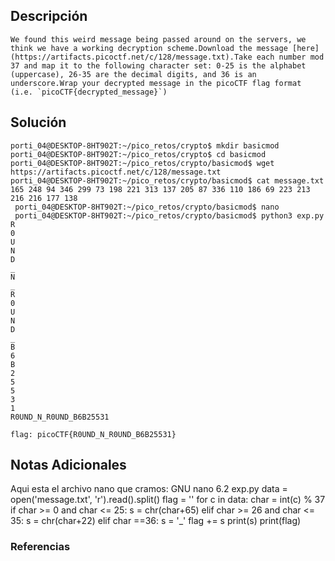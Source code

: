 ## Descripción 
```
We found this weird message being passed around on the servers, we think we have a working decryption scheme.Download the message [here](https://artifacts.picoctf.net/c/128/message.txt).Take each number mod 37 and map it to the following character set: 0-25 is the alphabet (uppercase), 26-35 are the decimal digits, and 36 is an underscore.Wrap your decrypted message in the picoCTF flag format (i.e. `picoCTF{decrypted_message}`)
```
[](https://github.com/armandoportillo0101/Seguridad-de-Redes/blob/main/Plantilla.md#objetivo)
## Solución
```
porti_04@DESKTOP-8HT902T:~/pico_retos/crypto$ mkdir basicmod
porti_04@DESKTOP-8HT902T:~/pico_retos/crypto$ cd basicmod
porti_04@DESKTOP-8HT902T:~/pico_retos/crypto/basicmod$ wget https://artifacts.picoctf.net/c/128/message.txt
porti_04@DESKTOP-8HT902T:~/pico_retos/crypto/basicmod$ cat message.txt
165 248 94 346 299 73 198 221 313 137 205 87 336 110 186 69 223 213 216 216 177 138 
 porti_04@DESKTOP-8HT902T:~/pico_retos/crypto/basicmod$ nano
 porti_04@DESKTOP-8HT902T:~/pico_retos/crypto/basicmod$ python3 exp.py
R
0
U
N
D
_
N
_
R
0
U
N
D
_
B
6
B
2
5
5
3
1
R0UND_N_R0UND_B6B25531

flag: picoCTF{R0UND_N_R0UND_B6B25531}
```
[](https://github.com/armandoportillo0101/Seguridad-de-Redes/blob/main/Plantilla.md#soluci%C3%B3n)

## Notas Adicionales
Aqui esta el archivo nano que cramos: 
  GNU nano 6.2                                        exp.py                                                  data = open('message.txt', 'r').read().split()
flag  = ''
for c in data:
        char = int(c) % 37
        if char >= 0 and char <= 25:
                s = chr(char+65)
        elif char >= 26 and char <= 35:
                s = chr(char+22)
        elif char ==36:
                s = '_'
        flag += s
        print(s)
print(flag)
[](https://github.com/armandoportillo0101/Seguridad-de-Redes/blob/main/Plantilla.md#notas-adicionales)

### Referencias